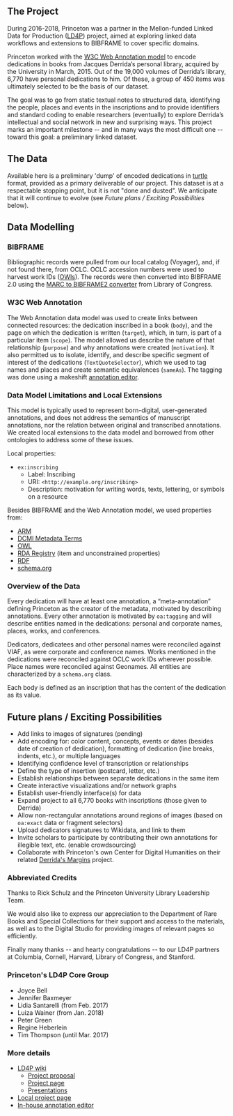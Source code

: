 ## The Project

During 2016-2018, Princeton was a partner in the Mellon-funded Linked Data for Production ([LD4P](https://wiki.duraspace.org/display/LD4P)) project, aimed at exploring linked data workflows and extensions to BIBFRAME to cover specific domains.


Princeton worked with the [W3C Web Annotation model](https://www.w3.org/TR/annotation-model/) to encode dedications in books from Jacques Derrida’s personal library, acquired by the University in March, 2015. Out of the 19,000 volumes of Derrida’s library, 6,770 have personal dedications to him. Of these, a group of 450 items was ultimately selected to be the basis of our dataset. 


The goal was to go from static textual notes to structured data, identifying the people, places and events in the inscriptions and to provide identifiers and standard coding to enable researchers (eventually) to explore Derrida’s intellectual and social network in new and surprising ways. This project marks an important milestone -- and in many ways the most difficult one -- toward this goal: a preliminary linked dataset.

## The Data
Available here is a preliminary 'dump' of encoded dedications in [turtle](https://en.wikipedia.org/wiki/Turtle_(syntax)) format, provided as a primary deliverable of our project. This dataset is at a respectable stopping point, but it is not "done and dusted". We anticipate that it will continue to evolve (see _Future plans / Exciting Possibilities_ below).    

## Data Modelling

### BIBFRAME
Bibliographic records were pulled from our local catalog (Voyager), and, if not found there, from OCLC. OCLC accession numbers were used to harvest work IDs ([OWIs](https://www.oclc.org/developer/develop/linked-data/worldcat-entities/worldcat-work-entity.en.html)). The records were then converted into BIBFRAME 2.0 using the [MARC to BIBFRAME2 converter](https://github.com/lcnetdev/marc2bibframe2) from Library of Congress. 

### W3C Web Annotation
The Web Annotation data model was used to create links between connected resources: the dedication inscribed in a book (`body`), and the page on which the dedication is written (`target`), which, in turn, is part of a particular item (`scope`). The model allowed us describe the nature of that relationship (`purpose`) and why annotations were created (`motivation`). It also permitted us to isolate, identify, and describe specific segment of interest of the dedications (`TextQuoteSelector`), which we used to tag names and places and create semantic equivalences (`sameAs`). The tagging was done using a makeshift [annotation editor](https://github.com/pulcams/annotation_editor). 

### Data Model Limitations and Local Extensions

This model is typically used to represent born-digital, user-generated annotations, and does not address the semantics of manuscript annotations, nor the relation between original and transcribed annotations. We created local extensions to the data model and borrowed from other ontologies to address some of these issues. 

Local properties:

* `ex:inscribing`
  * Label: Inscribing
  * URI: `<http://example.org/inscribing>`
  * Description: motivation for writing words, texts, lettering, or symbols on a resource


Besides BIBFRAME and the Web Annotation model, we used properties from: 
* [ARM](https://github.com/LD4P/arm)
* [DCMI Metadata Terms](http://dublincore.org/documents/dcmi-terms/)
* [OWL](https://www.w3.org/OWL/)
* [RDA Registry](http://www.rdaregistry.info/Elements/) (item and unconstrained properties)
* [RDF](https://www.w3.org/RDF/)
* [schema.org](https://schema.org/)

### Overview of the Data
Every dedication will have at least one annotation, a “meta-annotation” defining Princeton as the creator of the metadata, motivated by describing annotations. Every other annotation is motivated by `oa:tagging` and will describe entities named in the dedications: personal and corporate names, places, works, and conferences.

Dedicators, dedicatees and other personal names were reconciled against VIAF, as were corporate and conference names. Works mentioned in the dedications were reconciled against OCLC work IDs wherever possible. Place names were reconciled against Geonames. All entities are characterized by a `schema.org` class.

Each body is defined as an inscription that has the content of the dedication as its value.

## Future plans / Exciting Possibilities
* Add links to images of signatures (pending)
* Add encoding for: color content, concepts, events or dates (besides date of creation of dedication), formatting of dedication (line breaks, indents, etc.), or multiple languages
* Identifying confidence level of transcription or relationships
* Define the type of insertion (postcard, letter, etc.)
* Establish relationships between separate dedications in the same item
* Create interactive visualizations and/or network graphs
* Establish user-friendly interface(s) for data
* Expand project to all 6,770 books with inscriptions (those given to Derrida)
* Allow non-rectangular annotations around regions of images (based on `oa:exact` data or fragment selectors)
* Upload dedicators signatures to Wikidata, and link to them
* Invite scholars to participate by contributing their own annotations for illegible text, etc. (enable crowdsourcing)
* Collaborate with Princeton's own Center for Digital Humanities on their related [Derrida's Margins](https://derridas-margins.princeton.edu/) project.

### Abbreviated Credits
Thanks to Rick Schulz and the Princeton University Library Leadership Team.

We would also like to express our appreciation to the Department of Rare Books and Special Collections for their support and access to the materials, as well as to the Digital Studio for providing images of relevant pages so efficiently.

Finally many thanks -- and hearty congratulations -- to our LD4P partners at Columbia, Cornell, Harvard, Library of Congress, and Stanford.

### Princeton's LD4P Core Group
* Joyce Bell
* Jennifer Baxmeyer
* Lidia Santarelli (from Feb. 2017)
* Luiza Wainer (from Jan. 2018)
* Peter Green
* Regine Heberlein
* Tim Thompson (until Mar. 2017)

### More details
* [LD4P wiki](http://ld4p.org/)
  * [Project proposal](https://wiki.duraspace.org/display/LD4P/Princeton+Project+Proposal)
  * [Project page](https://wiki.duraspace.org/display/LD4P/Princeton+-+Derrida%27s+library)
  * [Presentations](https://wiki.duraspace.org/display/LD4P/LD4P+Presentations+and+Publications)
* [Local project page](https://library.princeton.edu/cams/ld4p)
* [In-house annotation editor](https://github.com/pulcams/annotation_editor)
